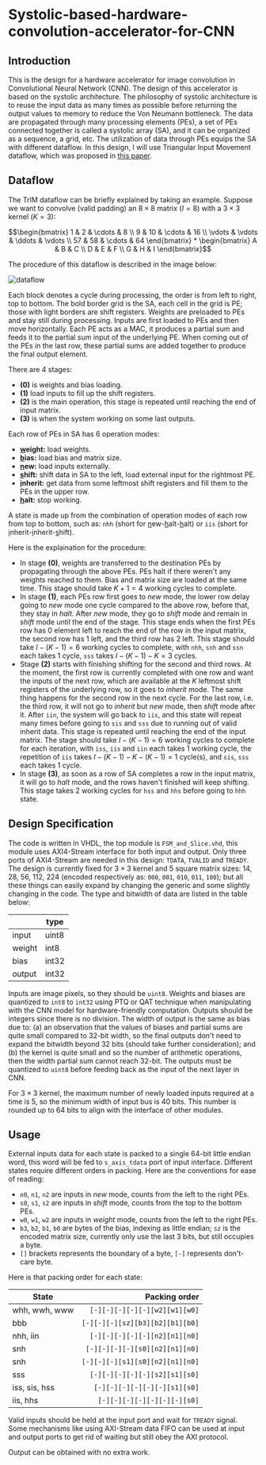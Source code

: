 # Systolic-based-hardware-convolution-accelerator-for-CNN

## Introduction

This is the design for a hardware accelerator for image convolution in Convolutional Neural Network (CNN). The design of this accelerator is based on the systolic architecture. The philosophy of systolic architecture is to reuse the input data as many times as possible before returning the output values to memory to reduce the Von Neumann bottleneck. The data are propagated through many processing elements (PEs), a set of PEs connected together is called a systolic array (SA), and it can be organized as a sequence, a grid, etc. The utilization of data through PEs equips the SA with different dataflow. In this design, I will use Triangular Input Movement dataflow, which was proposed in [this paper](https://arxiv.org/abs/2408.01254).

## Dataflow

The TrIM dataflow can be briefly explained by taking an example. Suppose we want to convolve (valid padding) an $8 \times 8$ matrix $(I=8)$ with a $3 \times 3$ kernel $(K=3)$:

$$\begin{bmatrix}
1 & 2 & \cdots & 8 \\
9 & 10 & \cdots & 16 \\
\vdots & \vdots & \ddots & \vdots \\
57 & 58 & \cdots & 64
\end{bmatrix}
*
\begin{bmatrix}
A & B & C \\
D & E & F \\
G & H & I
\end{bmatrix}$$

The procedure of this dataflow is described in the image below:

![dataflow](https://github.com/user-attachments/assets/2294fe36-f92d-4ea2-af8c-b61f275360a9)

Each block denotes a cycle during processing, the order is from left to right, top to bottom. The bold border grid is the SA, each cell in the grid is PE; those with light borders are shift registers. Weights are preloaded to PEs and stay still during processing. Inputs are first loaded to PEs and then move horizontally. Each PE acts as a MAC, it produces a partial sum and feeds it to the partial sum input of the underlying PE. When coming out of the PEs in the last row, these partial sums are added together to produce the final output element.

There are 4 stages:

- **(0)** is weights and bias loading.
- **(1)** load inputs to fill up the shift registers.
- **(2)** is the main operation, this stage is repeated until reaching the end of input matrix.
- **(3)** is when the system working on some last outputs.

Each row of PEs in SA has 6 operation modes:

- **<ins>w</ins>eight:** load weights.
- **<ins>b</ins>ias:** load bias and matrix size.
- **<ins>n</ins>ew:** load inputs externally.
- **<ins>s</ins>hift:** shift data in SA to the left, load external input for the rightmost PE.
- **<ins>i</ins>nherit:** get data from some leftmost shift registers and fill them to the PEs in the upper row.
- **<ins>h</ins>alt:** stop working.

A state is made up from the combination of operation modes of each row from top to bottom, such as: `nhh` (short for <ins>n</ins>ew-<ins>h</ins>alt-<ins>h</ins>alt) or `iis` (short for <ins>i</ins>nherit-<ins>i</ins>nherit-<ins>s</ins>hift).

Here is the explaination for the procedure:

- In stage **(0)**, weights are transferred to the destination PEs by propagating through the above PEs. PEs halt if there weren't any weights reached to them. Bias and matrix size are loaded at the same time. This stage should take $K+1=4$ working cycles to complete.
- In stage **(1)**, each PEs row first goes to *new* mode, the lower row delay going to *new* mode one cycle compared to the above row, before that, they stay in *halt*. After *new* mode, they go to *shift* mode and remain in *shift* mode until the end of the stage. This stage ends when the first PEs row has 0 element left to reach the end of the row in the input matrix, the second row has 1 left, and the third row has 2 left. This stage should take $I-(K-1)=6$ working cycles to complete, with `nhh`, `snh` and `ssn` each takes 1 cycle, `sss` takes $I-(K-1)-K=3$ cycles.
- Stage **(2)** starts with finishing shifting for the second and third rows. At the moment, the first row is currently completed with one row and want the inputs of the next row, which are available at the $K$ leftmost shift registers of the underlying row, so it goes to *inherit* mode. The same thing happens for the second row in the next cycle. For the last row, i.e. the third row, it will not go to *inherit* but *new* mode, then *shift* mode after it. After `iin`, the system will go back to `iis`, and this state will repeat many times before going to `sis` and `sss` due to running out of valid inherit data. This stage is repeated until reaching the end of the input matrix. The stage should take $I-(K-1)=6$ working cycles to complete for each iteration, with `iss`, `iis` and `iin` each takes 1 working cycle, the repetition of `iis` takes $I-(K-1)-K-(K-1)=1$ cycle(s), and `sis`, `sss` each takes 1 cycle.
- In stage **(3)**, as soon as a row of SA completes a row in the input matrix, it will go to *halt* mode, and the rows haven't finished will keep shifting. This stage takes 2 working cycles for `hss` and `hhs` before going to `hhh` state.

## Design Specification

The code is written in VHDL, the top module is `FSM_and_Slice.vhd`, this module uses AXI4-Stream interface for both input and output. Only three ports of AXI4-Stream are needed in this design: `TDATA`, `TVALID` and `TREADY`. The design is currently fixed for $3 \times 3$ kernel and 5 square matrix sizes: 14, 28, 56, 112, 224 (encoded respectively as: `000`, `001`, `010`, `011`, `100`); but all these things can easily expand by changing the generic and some slightly changing in the code. The type and bitwidth of data are listed in the table below:

|        | type  |
|--------|-------|
| input  | uint8 |
| weight | int8  |
| bias   | int32 |
| output | int32 |

Inputs are image pixels, so they should be `uint8`. Weights and biases are quantized to `int8` to `int32` using PTQ or QAT technique when manipulating with the CNN model for hardware-friendly computation. Outputs should be integers since there is no division. The width of output is the same as bias due to: (a) an observation that the values of biases and partial sums are quite small compared to 32-bit width, so the final outputs don't need to expand the bitwidth beyond 32 bits (should take further consideration); and (b) the kernel is quite small and so the number of arithmetic operations, then the width partial sum cannot reach 32-bit. The outputs must be quantized to `uint8` before feeding back as the input of the next layer in CNN.

For $3 \times 3$ kernel, the maximum number of newly loaded inputs required at a time is 5, so the minimum width of input bus is 40 bits. This number is rounded up to 64 bits to align with the interface of other modules.

## Usage

External inputs data for each state is packed to a single 64-bit little endian word, this word will be fed to `s_axis_tdata` port of input interface. Different states require different orders in packing. Here are the conventions for ease of reading:
- `n0`, `n1`, `n2` are inputs in *new* mode, counts from the left to the right PEs.
- `s0`, `s1`, `s2` are inputs in *shift* mode, counts from the top to the bottom PEs.
- `w0`, `w1`, `w2` are inputs in *weight* mode, counts from the left to the right PEs.
- `b3`, `b2`, `b1`, `b0` are bytes of the bias, indexing as little endian; `sz` is the encoded matrix size, currently only use the last 3 bits, but still occupies a byte.
- `[]` brackets represents the boundary of a byte, `[-]` represents don't-care byte.

Here is that packing order for each state:

| State         | Packing order                   |
|---------------|--------------------------------:|
| whh, wwh, www | `[-][-][-][-][-][w2][w1][w0]`   |
| bbb           | `[-][-][-][sz][b3][b2][b1][b0]` |
| nhh, iin      | `[-][-][-][-][-][n2][n1][n0]`   |
| snh           | `[-][-][-][-][s0][n2][n1][n0]`  |
| snh           | `[-][-][-][s1][s0][n2][n1][n0]` |
| sss           | `[-][-][-][-][-][s2][s1][s0]`   |
| iss, sis, hss | `[-][-][-][-][-][-][s1][s0]`    |
| iis, hhs      | `[-][-][-][-][-][-][-][s0]`     |

Valid inputs should be held at the input port and wait for `TREADY` signal. Some mechanisms like using AXI-Stream data FIFO can be used at input and output ports to get rid of waiting but still obey the AXI protocol.

Output can be obtained with no extra work.
